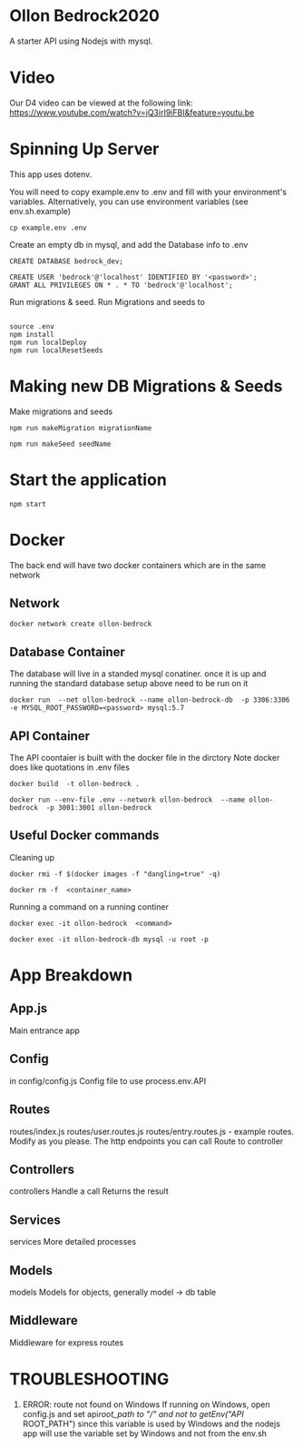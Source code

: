 # Ollon Bedrock2020
A starter API using Nodejs with mysql.


# Video

Our D4 video can be viewed at the following link: 
https://www.youtube.com/watch?v=jQ3irI9iFBI&feature=youtu.be



# Spinning Up Server

This app uses dotenv.

You will need to copy example.env to .env and fill with your environment's variables. Alternatively, you can use environment variables (see env.sh.example)
```
cp example.env .env

```


Create an empty db in mysql, and add the Database info to .env
```
CREATE DATABASE bedrock_dev;

CREATE USER 'bedrock'@'localhost' IDENTIFIED BY '<password>';
GRANT ALL PRIVILEGES ON * . * TO 'bedrock'@'localhost';

```

Run migrations & seed.  Run Migrations and seeds to 
```

source .env
npm install
npm run localDeploy
npm run localResetSeeds

```

# Making new DB Migrations & Seeds
Make migrations and seeds
```
npm run makeMigration migrationName
```

```
npm run makeSeed seedName
```



# Start the application

```
npm start

```



# Docker

The back end will have two docker containers which are in the same network

##  Network
```
docker network create ollon-bedrock
```
## Database Container
The database will live in a standed mysql conatiner.  once it is up and running the standard database  setup above need to be run on it

```
docker run  --net ollon-bedrock --name ollon-bedrock-db  -p 3306:3306 -e MYSQL_ROOT_PASSWORD=<password> mysql:5.7

```
## API Container
The API coontaier is built with the docker file in the dirctory
Note docker does like quotations in .env files

```
docker build  -t ollon-bedrock .

docker run --env-file .env --network ollon-bedrock  --name ollon-bedrock  -p 3001:3001 ollon-bedrock 

```
## Useful Docker commands

Cleaning up 

```
docker rmi -f $(docker images -f "dangling=true" -q)

docker rm -f  <container_name>

```

Running a command on a running continer

```
docker exec -it ollon-bedrock  <command>

docker exec -it ollon-bedrock-db mysql -u root -p

```


# App Breakdown

## App.js
Main entrance app

## Config
in config/config.js
Config file to use process.env.API

## Routes
routes/index.js
routes/user.routes.js
routes/entry.routes.js - example routes. Modify as you please.
The http endpoints you can call
Route to controller

## Controllers
controllers
Handle a call
Returns the result

## Services
services
More detailed processes

## Models
models
Models for objects, generally model -> db table

## Middleware
Middleware for express routes




# TROUBLESHOOTING

1. ERROR: route not found on Windows
   If running on Windows, open config.js and set api*root_path to "/" and not to getEnv("API*
   ROOT_PATH") since this variable is used by Windows and the nodejs app will use the variable set by Windows and not from the env.sh


